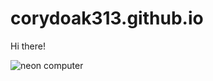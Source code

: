 # corydoak313.github.io

Hi there!

<picture>
  <source media="(prefers-color-scheme: dark)" srcset="![black](https://github.com/user-attachments/assets/3111999b-9a89-41ff-b9d1-abc28eede5de)">
  <source media="(prefers-color-scheme: light)" srcset="![white](https://github.com/user-attachments/assets/f474bdc6-d4f4-4e65-b7c0-5b811cb1db02)
">
  <img alt="neon computer" src="https://www.shutterstock.com/video/clip-3483067579-hello-world-neon-text-animation--perfect
">
</picture>
